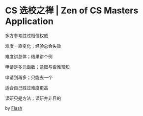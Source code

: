 # CS 选校之禅 | Zen of CS Masters Application

多方参考胜过相信权威

难度一直变化；经验总会失效

难度讲总体；结果讲个例

申请是多元函数；录取与否难预知

申请到再多；只能去一个

适合自己胜过难度更高

读研只是方法；读研并非目的

by [Flash](https://github.com/xichenpan)
